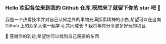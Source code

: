### Hello 欢迎各位来到我的 Github 仓库,既然来了就留下你的 star 吧 👋

我是一个热爱技术并对自己认知之外的事物充满探索精神的小白,希望可以在这向 Github 上的众多大佬一起学习,共同成长!!! 我将与你分享更多好玩的项目.

🎉 感谢你的到访,希望你可以找到自己需要的东西

<!--
**dragon-nc/dragon-nc** is a ✨ _special_ ✨ repository because its `README.md` (this file) appears on your GitHub profile.

## Hi there 👋

Here are some ideas to get you started:

- 🔭 I’m currently working on ...
- 🌱 I’m currently learning ...
- 👯 I’m looking to collaborate on ...
- 🤔 I’m looking for help with ...
- 💬 Ask me about ...
- 📫 How to reach me: ...
- 😄 Pronouns: ...
- ⚡ Fun fact: ...
-->
